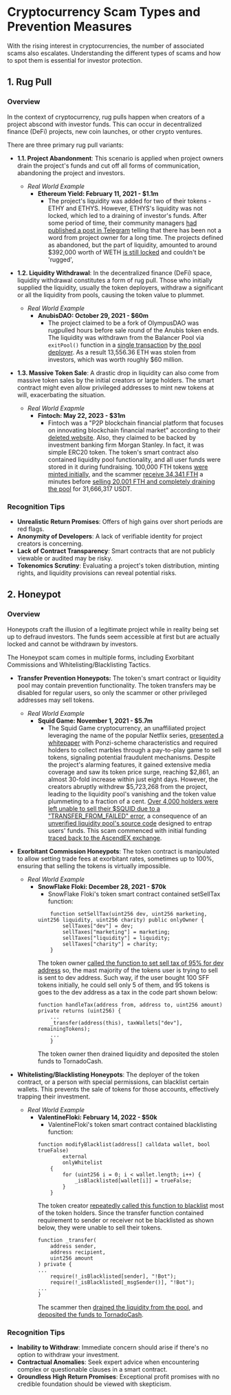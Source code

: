 # Cryptocurrency Scam Types and Prevention Measures

With the rising interest in cryptocurrencies, the number of associated scams also escalates. Understanding the different types of scams and how to spot them is essential for investor protection.

## 1. Rug Pull

### Overview

In the context of cryptocurrency, rug pulls happen when creators of a project abscond with investor funds. This can occur in decentralized finance (DeFi) projects, new coin launches, or other crypto ventures.

There are three primary rug pull variants:

- **1.1. Project Abandonment**: This scenario is applied when project owners drain the project's funds and cut off all forms of communication, abandoning the project and investors.
	- *Real World Example*
		- **Ethereum Yield: February 11, 2021 - $1.1m**
			- The project's liquidity was added for two of their tokens - ETHY and ETHYS. However, ETHYS's liquidity was not locked, which led to a draining of investor's funds. After some period of time, their community managers [had published a post in Telegram](https://archive.is/fSGYW) telling that there has been not a word from project owner for a long time. The projects defined as abandoned, but the part of liquidity, amounted to around $392,000 worth of WETH [is still locked](https://etherscan.io/address/0xBe78353416003aa6e2c38E85249FDEe3Ce8c9B1B) and couldn't be 'rugged', 
    
- **1.2. Liquidity Withdrawal**: In the decentralized finance (DeFi) space, liquidity withdrawal constitutes a form of rug pull. Those who initially supplied the liquidity, usually the token deployers, withdraw a significant or all the liquidity from pools, causing the token value to plummet.
	- *Real World Example*
		- **AnubisDAO: October 29, 2021 - $60m**
			- The project claimed to be a fork of OlympusDAO was rugpulled hours before sale round of the Anubis token ends. The liquidity was withdrawn from the Balancer Pool via `exitPool()` function in a [single transaction](https://etherscan.io/tx/0x551890a877c57cf19ddcb312c0a9962029225373daf2815f3720b723bd79b7b0) by [the pool deployer](https://etherscan.io/address/0x872254d530ae8983628cb1eaafc51f78d78c86d9). As a result 13,556.36 ETH was stolen from investors, which was worth roughly $60 million.
    
- **1.3. Massive Token Sale**: A drastic drop in liquidity can also come from massive token sales by the initial creators or large holders. The smart contract might even allow privileged addresses to mint new tokens at will, exacerbating the situation.
	- *Real World Exapmle*
		- **Fintoch: May 22, 2023 - $31m**
			- Fintoch was a "P2P blockchain financial platform that focuses on innovating blockchain financial market" according to their [deleted website](https://archive.ph/9kewL). Also, they claimed to be backed by investment banking firm Morgan Stanley. In fact, it was simple ERC20 token. The token's smart contract also contained liquidity pool functionality, and all user funds were stored in it during fundraising. 100,000 FTH tokens [were minted initially](https://bscscan.com/tx/0x3ef479ba75e07ad04f02b5a5f4df476bbbc83bb5d15fdcd2acd1955a4e87fce6), and the scammer [receive 34,341 FTH](https://bscscan.com/tx/0xee053bf3c429603319d352979e09b207103a08ebf5f42aa0ddd22a9d67f004d6) a minutes before [selling 20,001 FTH and completely draining the pool](https://bscscan.com/tx/0xa5e64161928ee40f6af02a32fc5c1fb9efa05cca6b91d88326279329b71c7ea2) for 31,666,317 USDT.

### Recognition Tips

- **Unrealistic Return Promises**: Offers of high gains over short periods are red flags.
- **Anonymity of Developers**: A lack of verifiable identity for project creators is concerning.
- **Lack of Contract Transparency**: Smart contracts that are not publicly viewable or audited may be risky.
- **Tokenomics Scrutiny**: Evaluating a project's token distribution, minting rights, and liquidity provisions can reveal potential risks.

## 2. Honeypot

### Overview

Honeypots craft the illusion of a legitimate project while in reality being set up to defraud investors. The funds seem accessible at first but are actually locked and cannot be withdrawn by investors.

The Honeypot scam comes in multiple forms, including Exorbitant Commissions and Whitelisting/Blacklisting Tactics.

- **Transfer Prevention Honeypots:** The token's smart contract or liquidity pool may contain prevention functionality. The token transfers may be disabled for regular users, so only the scammer or other privileged addresses may sell tokens.
	- *Real World Example*
		- **Squid Game: November 1, 2021 - $5.7m**
			- The Squid Game cryptocurrency, an unaffiliated project leveraging the name of the popular Netflix series, [presented a whitepaper](https://drive.google.com/file/d/1--4MDZ-2lNmh9KpZ0TfosVHkAPCuxD6Y) with Ponzi-scheme characteristics and required holders to collect marbles through a pay-to-play game to sell tokens, signaling potential fraudulent mechanisms. Despite the project's alarming features, it gained extensive media coverage and saw its token price surge, reaching $2,861, an almost 30-fold increase within just eight days. However, the creators abruptly withdrew $5,723,268 from the project, leading to the liquidity pool's vanishing and the token value plummeting to a fraction of a cent. [Over 4,000 holders were left unable to sell their $SQUID due to a "TRANSFER_FROM_FAILED" error](https://www.reddit.com/r/CryptoCurrency/comments/qj9efi/the_biggest_honeypot_ever/), a consequence of an [unverified liquidity pool's source code](https://bscscan.com/address/0x5b871670d4f1d81591ecf641588a28f5032c9dcd) designed to entrap users' funds. This scam commenced with initial funding [traced back to the AscendEX exchange](https://bscscan.com/tx/0x617ab9cc0c4487c08e4888f5ed5270b2d7dce045f80d50724062d35678d4e912).

- **Exorbitant Commission Honeypots**: The token contract is manipulated to allow setting trade fees at exorbitant rates, sometimes up to 100%, ensuring that selling the tokens is virtually impossible.
	- *Real World Example*
		- **SnowFlake Floki: December 28, 2021 - $70k**
			- SnowFlake Floki's token smart contract contained setSellTax function:
			```solidity
			    function setSellTax(uint256 dev, uint256 marketing, uint256 liquidity, uint256 charity) public onlyOwner {
			        sellTaxes["dev"] = dev;
			        sellTaxes["marketing"] = marketing;
			        sellTaxes["liquidity"] = liquidity;
			        sellTaxes["charity"] = charity;
			    }
			```
			The token owner [called the function to set sell tax of 95% for dev address](https://bscscan.com/tx/0xe8e6680e9ed778c6bc9f01e86986b54fdb8462df43bc628b193cdca46ef678e5) so, the mast majority of the tokens user is trying to sell is sent to dev address. Such way, if the user bought 100 SFF tokens initially, he could sell only 5 of them, and 95 tokens is goes to the dev address as a tax in the code part shown below:
			```solidity:
			function handleTax(address from, address to, uint256 amount) private returns (uint256) {
				...
			    _transfer(address(this), taxWallets["dev"], remainingTokens);
			    ...
			    }
		  ```
			The token owner then drained liquidity and deposited the stolen funds to TornadoCash. 
    
- **Whitelisting/Blacklisting Honeypots**: The deployer of the token contract, or a person with special permissions, can blacklist certain wallets. This prevents the sale of tokens for those accounts, effectively trapping their investment.
	- *Real World Example*
		- **ValentineFloki: February 14, 2022 - $50k**
			- ValentineFloki's token smart contract contained blacklisting function:
			```solidity
			function modifyBlacklist(address[] calldata wallet, bool trueFalse)
			        external
			        onlyWhitelist
			    {
			        for (uint256 i = 0; i < wallet.length; i++) {
			            _isBlacklisted[wallet[i]] = trueFalse;
			        }
			    }
			```
			The token creator [repeatedly called this function to blacklist](https://bscscan.com/tx/0x7cb7095dd5e6ee4917a85f7f2358eefbcbd6d39069e9a54fb2cf132ad9637f36) most of the token holders. Since the transfer function contained requirement to sender or receiver not be blacklisted as shown below, they were unable to sell their tokens.
			```solidity:
		    function _transfer(
		        address sender,
		        address recipient,
		        uint256 amount
		    ) private {
		    ...
		        require(!_isBlacklisted[sender], "!Bot");
		        require(!_isBlacklisted[_msgSender()], "!Bot");
		    ...
		    }
		  ```
			The scammer then [drained the liquidity from the pool](https://bscscan.com/tx/0xf87d78d8498aca6140e5c2a2a15e238ecc3f863305d1aafd1d40d12faf93d88f), and [deposited the funds to TornadoCash](https://bscscan.com/tx/0x7e05397a357d37f290b720b9f03d940ae12698b63e71ee11560208cd00cf6e29).
### Recognition Tips

- **Inability to Withdraw**: Immediate concern should arise if there's no option to withdraw your investment.
- **Contractual Anomalies**: Seek expert advice when encountering complex or questionable clauses in a smart contract.
- **Groundless High Return Promises**: Exceptional profit promises with no credible foundation should be viewed with skepticism.
